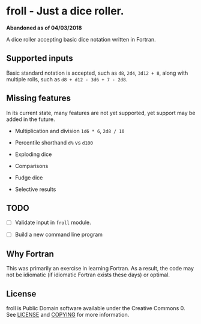 # froll - Just a dice roller.

**Abandoned as of 04/03/2018**

A dice roller accepting basic dice notation written in Fortran.

## Supported inputs

Basic standard notation is accepted, such as `d8`, `2d4`, `3d12 + 8`, along with multiple rolls, such as `d8 + d12 - 3d6 + 7 - 2d8`.

## Missing features

In its current state, many features are not yet supported, yet support may be added in the future.

- Multiplication and division `1d6 * 6`, `2d8 / 10`

- Percentile shorthand `d%` vs `d100`

- Exploding dice

- Comparisons

- Fudge dice

- Selective results

## TODO

- [ ] Validate input in `froll` module.

- [ ] Build a new command line program

## Why Fortran

This was primarily an exercise in learning Fortran. As a result, the code may not be idiomatic (if idiomatic Fortran exists these days) or optimal.

## License

froll is Public Domain software available under the Creative Commons 0. See [LICENSE](LICENSE) and [COPYING](COPYING) for more information.
